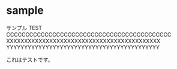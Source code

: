 # sample
サンプル
TEST
CCCCCCCCCCCCCCCCCCCCCCCCCCCCCCCCCCCCCCCCCCC
XXXXXXXXXXXXXXXXXXXXXXXXXXXXXXXXXXXXXXXXXXX
YYYYYYYYYYYYYYYYYYYYYYYYYYYYYYYYYYYYYYYYYYY

これはテストです。

